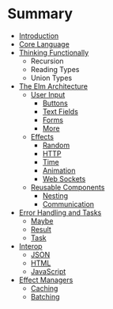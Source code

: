 # Summary

* [Introduction](README.md)
* [Core Language](core_language.md)
* [Thinking Functionally](model_the_problem.md)
   * Recursion
   * Reading Types
   * Union Types
* [The Elm Architecture](architecture/README.md)
   * [User Input](architecture/user_input/README.md)
       * [Buttons](architecture/user_input/buttons.md)
       * [Text Fields](architecture/user_input/text_fields.md)
       * [Forms](architecture/user_input/forms.md)
       * [More](architecture/user_input/more.md)
   * [Effects](architecture/effects/README.md)
       * [Random](architecture/effects/random.md)
       * [HTTP](architecture/effects/http.md)
       * [Time](architecture/effects/time.md)
       * [Animation](architecture/effects/animation.md)
       * [Web Sockets](architecture/effects/web_sockets.md)
   * [Reusable Components](architecture/components/README.md)
       * [Nesting](architecture/components/nesting.md)
       * [Communication](architecture/components/communication.md)
* [Error Handling and Tasks](error_handling/README.md)
   * [Maybe](error_handling/maybe.md)
   * [Result](error_handling/result.md)
   * [Task](error_handling/task.md)
* [Interop](interop/README.md)
   * [JSON](interop/json.md)
   * [HTML](interop/html.md)
   * [JavaScript](interop/javascript.md)
* [Effect Managers](effect_managers/README.md)
   * [Caching](effect_managers/caching.md)
   * [Batching](effect_managers/batching.md)

